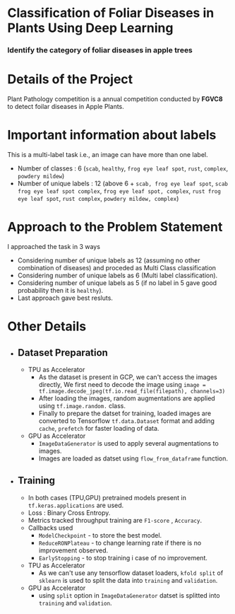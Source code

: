 # Classification of Foliar Diseases in Plants Using Deep Learning
### Identify the category of foliar diseases in apple trees
<h1>Details of the Project</h1>
<p> Plant Pathology competition is a annual competition conducted by <b>FGVC8</b> to detect foilar diseases in Apple Plants. </p>

# Important information about labels
This is a multi-label task i.e., an image can have more than one label.
- Number of classes : 6 (`scab`, `healthy`, `frog eye leaf spot`, `rust`, `complex`, `powdery mildew`)
- Number of unique labels : 12 (above 6 + `scab, frog eye leaf spot`, `scab frog eye leaf spot complex`, `frog eye leaf spot, complex`, `rust frog eye leaf spot`, `rust complex`, `powdery mildew, complex`)

# Approach to the Problem Statement
I approached the task in 3 ways
- Considering number of unique labels as 12 (assuming no other combination of diseases) and proceded as Multi Class classification
- Considering number of unique labels as 6 (Multi label classification).
- Considering number of unique labels as 5 (if no label in 5 gave good probability then it is `healthy`).
- Last approach gave best resluts.

# Other Details 
- ## Dataset Preparation
  - TPU as Accelerator
     - As the dataset is present in GCP, we can't access the images directly, We first need to decode the image using `image = tf.image.decode_jpeg(tf.io.read_file(filepath), channels=3)`
     - After loading the images, random augmentations are applied using `tf.image.random.` class.
     - Finally to prepare the datset for training, loaded images are converted to Tensorflow `tf.data.Dataset` format and adding `cache`, `prefetch` for faster loading of data.
  - GPU as Accelerator
     - `ImageDataGenerator` is used to apply several augmentations to images.
     - Images are loaded as datset using `flow_from_dataframe` function.

- ## Training 
  - In both cases (TPU,GPU) pretrained models present in `tf.keras.applications` are used.
  - Loss : Binary Cross Entropy.
  - Metrics tracked throughput training are `F1-score` , `Accuracy`.
  - Callbacks used
      - `ModelCheckpoint` - to store the best model.
      - `ReduceRONPlateau` - to change learning rate if there is no improvement observed.
      - `EarlyStopping` - to stop training i case of no improvement.
  - TPU as Accelerator
      - As we can't use any tensorflow dataset loaders, `kfold split` of `sklearn` is used to split the data into `training` and `validation`.    
  - GPU as Accelerator
     - using `split` option in `ImageDataGenerator` datset is splitted into `training` and `validation`.
